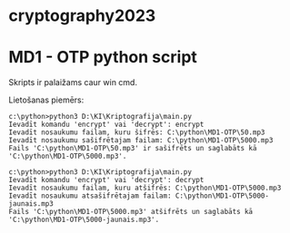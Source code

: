 # cryptography2023

# MD1 - OTP python script

Skripts ir palaižams caur win cmd.

Lietošanas piemērs:

```
c:\python>python3 D:\KI\Kriptografija\main.py
Ievadīt komandu 'encrypt' vai 'decrypt': encrypt
Ievadīt nosaukumu failam, kuru šifrēs: C:\python\MD1-OTP\50.mp3
Ievadīt nosaukumu sašifrētajam failam: C:\python\MD1-OTP\5000.mp3
Fails 'C:\python\MD1-OTP\50.mp3' ir sašifrēts un saglabāts kā 'C:\python\MD1-OTP\5000.mp3'.
```


```
c:\python>python3 D:\KI\Kriptografija\main.py
Ievadīt komandu 'encrypt' vai 'decrypt': decrypt
Ievadīt nosaukumu failam, kuru atšifrēs: C:\python\MD1-OTP\5000.mp3
Ievadīt nosaukumu atsašifrētajam failam: C:\python\MD1-OTP\5000-jaunais.mp3
Fails 'C:\python\MD1-OTP\5000.mp3' atšifrēts un saglabāts kā 'C:\python\MD1-OTP\5000-jaunais.mp3'.
```
